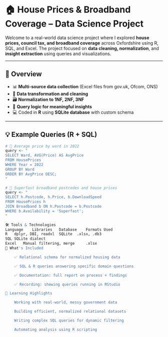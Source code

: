 # 🏠 House Prices & Broadband Coverage – Data Science Project

Welcome to a real-world data science project where I explored **house prices, council tax, and broadband coverage** across Oxfordshire using R, SQL, and Excel. The project focused on **data cleaning, normalization**, and **insight extraction** using queries and visualizations.

---

## 📌 Overview

- 📊 **Multi-source data collection** (Excel files from gov.uk, Ofcom, ONS)
- 🧼 **Data transformation and cleaning**
- 🗃️ **Normalization to 1NF, 2NF, 3NF**
- 🧠 **Query logic for meaningful insights**
- 💻 Coded in **R** using **SQLite database** with custom schema

---
## 💡 Example Queries (R + SQL)

```r
# 📌 Average price by ward in 2022
query <- "
SELECT Ward, AVG(Price) AS AvgPrice
FROM HousePrices
WHERE Year = 2022
GROUP BY Ward
ORDER BY AvgPrice DESC;
"

# 📌 Superfast broadband postcodes and house prices
query <- "
SELECT h.Postcode, h.Price, b.DownloadSpeed
FROM HousePrices h
JOIN Broadband b ON h.Postcode = b.Postcode
WHERE b.Availability = 'Superfast';
"

🛠️ Tools & Technologies
Language	Libraries	Database	Formats Used
R	dplyr, DBI, readxl	SQLite	.xlsx, .db3
SQL	SQLite dialect		
Excel	Manual filtering, merge		.xlsx
📖 What's Included

    ✅ Relational schema for normalized housing data

    ✅ SQL & R queries answering specific domain questions

    ✅ Documentation: full report on process + findings

    ✅ Recording: showing queries running in RStudio

🧠 Learning Highlights

    Working with real-world, messy government data

    Building efficient, normalized relational datasets

    Writing complex SQL queries for dynamic filtering

    Automating analysis using R scripting
